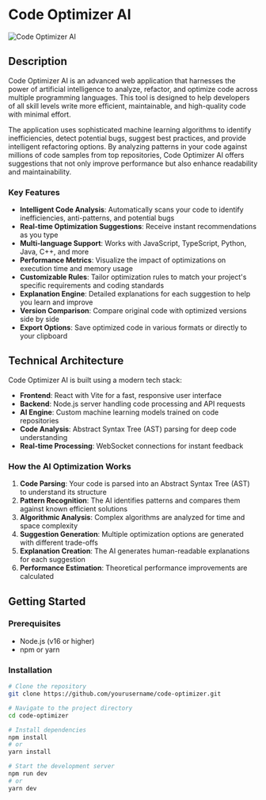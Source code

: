 # Code Optimizer AI

![Code Optimizer AI](https://github.com/yourusername/code-optimizer/raw/main/public/logo.png)

## Description

Code Optimizer AI is an advanced web application that harnesses the power of artificial intelligence to analyze, refactor, and optimize code across multiple programming languages. This tool is designed to help developers of all skill levels write more efficient, maintainable, and high-quality code with minimal effort.

The application uses sophisticated machine learning algorithms to identify inefficiencies, detect potential bugs, suggest best practices, and provide intelligent refactoring options. By analyzing patterns in your code against millions of code samples from top repositories, Code Optimizer AI offers suggestions that not only improve performance but also enhance readability and maintainability.

### Key Features

- **Intelligent Code Analysis**: Automatically scans your code to identify inefficiencies, anti-patterns, and potential bugs
- **Real-time Optimization Suggestions**: Receive instant recommendations as you type
- **Multi-language Support**: Works with JavaScript, TypeScript, Python, Java, C++, and more
- **Performance Metrics**: Visualize the impact of optimizations on execution time and memory usage
- **Customizable Rules**: Tailor optimization rules to match your project's specific requirements and coding standards
- **Explanation Engine**: Detailed explanations for each suggestion to help you learn and improve
- **Version Comparison**: Compare original code with optimized versions side by side
- **Export Options**: Save optimized code in various formats or directly to your clipboard

## Technical Architecture

Code Optimizer AI is built using a modern tech stack:

- **Frontend**: React with Vite for a fast, responsive user interface
- **Backend**: Node.js server handling code processing and API requests
- **AI Engine**: Custom machine learning models trained on code repositories
- **Code Analysis**: Abstract Syntax Tree (AST) parsing for deep code understanding
- **Real-time Processing**: WebSocket connections for instant feedback

### How the AI Optimization Works

1. **Code Parsing**: Your code is parsed into an Abstract Syntax Tree (AST) to understand its structure
2. **Pattern Recognition**: The AI identifies patterns and compares them against known efficient solutions
3. **Algorithmic Analysis**: Complex algorithms are analyzed for time and space complexity
4. **Suggestion Generation**: Multiple optimization options are generated with different trade-offs
5. **Explanation Creation**: The AI generates human-readable explanations for each suggestion
6. **Performance Estimation**: Theoretical performance improvements are calculated

## Getting Started

### Prerequisites

- Node.js (v16 or higher)
- npm or yarn

### Installation

```bash
# Clone the repository
git clone https://github.com/yourusername/code-optimizer.git

# Navigate to the project directory
cd code-optimizer

# Install dependencies
npm install
# or
yarn install

# Start the development server
npm run dev
# or
yarn dev

